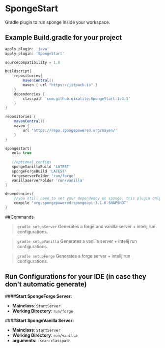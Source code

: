 # SpongeStart
Gradle plugin to run sponge inside your workspace.

## Example Build.gradle for your project
```groovy
apply plugin: 'java'
apply plugin: 'SpongeStart'

sourceCompatibility = 1.8

buildscript{
    repositories{
        mavenCentral()
        maven { url "https://jitpack.io" }
    }
    dependencies {
        classpath 'com.github.qixalite:SpongeStart:1.4.1'
    }
}

repositories {
    mavenCentral()
    maven {
        url 'https://repo.spongepowered.org/maven/'
    }
}

spongestart{
   eula true
   
   //optional configs
   spongeVanillaBuild 'LATEST'
   spongeForgeBuild 'LATEST'
   forgeserverFolder 'run/forge'
   vanillaserverFolder 'run/vanilla'
}

dependencies{
    //you still need to set your dependency on sponge, this plugin only handles the running part.
    compile 'org.spongepowered:spongeapi:3.1.0-SNAPSHOT'
}
```

##Commands
>`gradle setupServer`
> Generates a forge and vanilla server + intelij run configurations.

>`gradle setupVanilla`
> Generates a vanilla server + intelij run configurations.

>`gradle setupForge`
> Generates a forge server + intelij run configurations.


## Run Configurations for your IDE (in case they don't automatic generate)

####**Start SpongeForge Server:**
>
- **Mainclass**: `StartServer`
- **Working Directory**: `run/forge`

####**Start SpongeVanilla Server:**
>
- **Mainclass**: `StartServer`
- **Working Directory**: `run/vanilla`
- **arguments**: `-scan-classpath`
